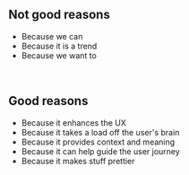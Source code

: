## Not good reasons

* Because we can
* Because it is a trend
* Because we want to

<br>

## Good reasons

* Because it enhances the UX
* Because it takes a load off the user's brain
* Because it provides context and meaning
* Because it can help guide the user journey
* Because it makes stuff prettier
